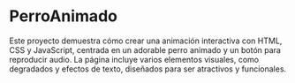 # PerroAnimado
Este proyecto demuestra cómo crear una animación interactiva con HTML, CSS y JavaScript, centrada en un adorable perro animado y un botón para reproducir audio. La página incluye varios elementos visuales, como degradados y efectos de texto, diseñados para ser atractivos y funcionales.
